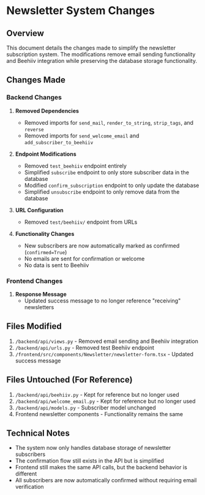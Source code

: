 # Newsletter System Changes

## Overview
This document details the changes made to simplify the newsletter subscription system. The modifications remove email sending functionality and Beehiiv integration while preserving the database storage functionality.

## Changes Made

### Backend Changes

1. **Removed Dependencies**
   - Removed imports for `send_mail`, `render_to_string`, `strip_tags`, and `reverse`
   - Removed imports for `send_welcome_email` and `add_subscriber_to_beehiiv`

2. **Endpoint Modifications**
   - Removed `test_beehiiv` endpoint entirely
   - Simplified `subscribe` endpoint to only store subscriber data in the database
   - Modified `confirm_subscription` endpoint to only update the database
   - Simplified `unsubscribe` endpoint to only remove data from the database

3. **URL Configuration**
   - Removed `test/beehiiv/` endpoint from URLs

4. **Functionality Changes**
   - New subscribers are now automatically marked as confirmed (`confirmed=True`)
   - No emails are sent for confirmation or welcome
   - No data is sent to Beehiiv

### Frontend Changes

1. **Response Message**
   - Updated success message to no longer reference "receiving" newsletters

## Files Modified

1. `/backend/api/views.py` - Removed email sending and Beehiiv integration
2. `/backend/api/urls.py` - Removed test Beehiiv endpoint
3. `/frontend/src/components/Newsletter/newsletter-form.tsx` - Updated success message

## Files Untouched (For Reference)

1. `/backend/api/beehiiv.py` - Kept for reference but no longer used
2. `/backend/api/welcome_email.py` - Kept for reference but no longer used
3. `/backend/api/models.py` - Subscriber model unchanged
4. Frontend newsletter components - Functionality remains the same

## Technical Notes

- The system now only handles database storage of newsletter subscribers
- The confirmation flow still exists in the API but is simplified
- Frontend still makes the same API calls, but the backend behavior is different
- All subscribers are now automatically confirmed without requiring email verification
